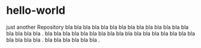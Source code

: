 # hello-world
just another Repository
bla bla bla bla bla bla bla bla bla bla bla bla bla bla bla bla bla bla .
bla bla bla bla bla bla bla bla bla bla bla bla bla bla bla bla bla bla bla bla bla .
bla bla bla bla bla bla .
